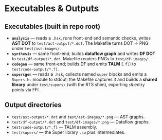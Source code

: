 # Executables & Outputs

## Executables (built in repo root)

- **`analysis`** — reads a `.hsk`, runs front-end and semantic checks, writes **AST DOT** to `test/ast-output/*.dot`. The Makefile turns DOT → PNG under `test/ast-images/`.
- **`synthesis`** — same front-end; builds **dataflow graph** and writes **DF DOT** to `test/df-output/*.dot`. Makefile renders PNGs to `test/df-images/`.
- **`codegen`** — same front-end; builds DF and emits **TALM** (`.fl`) to `test/code-output/*.fl`.
- **`supersgen`** — reads a `.hsk`, collects named `super` blocks and emits a `Supers.hs` module to stdout; the Makefile captures it and builds a **shared library** under `test/supers/` (with the RTS shim), exporting `sN` entry points via FFI.

## Output directories

- `test/ast-output/*.dot` and `test/ast-images/*.png` — AST graphs.
- `test/df-output/*.dot` and `test/df-images/*.png` — Dataflow graphs.
- `test/code-output/*.fl` — TALM assembly.
- `test/supers/` — the Super library `.so` plus intermediates.
